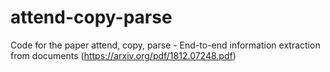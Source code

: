 # attend-copy-parse
Code for the paper attend, copy, parse - End-to-end information extraction from documents (https://arxiv.org/pdf/1812.07248.pdf)
